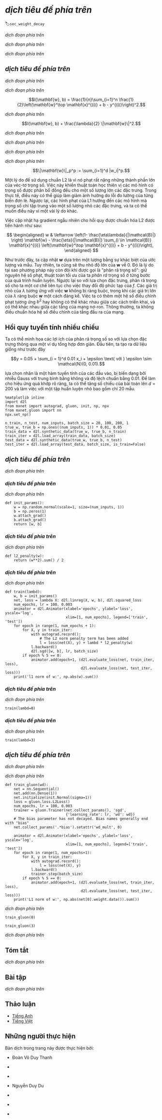 <!-- ===================== Bắt đầu dịch Phần 1 ===================== -->
<!-- ========================================= REVISE PHẦN 1 - BẮT ĐẦU =================================== -->

<!--
# Weight Decay
-->

# *dịch tiêu đề phía trên*
:label:`sec_weight_decay`

<!--
Now that we have characterized the problem of overfitting, we can introduce some standard techniques for regularizing models.
Recall that we can always mitigate overfitting by going out and collecting more training data, that can be costly, time consuming, or entirely out of our control, making it impossible in the short run.
For now, we can assume that we already have as much high-quality data as our resources permit and focus on regularization techniques.
-->

*dịch đoạn phía trên*

<!--
Recall that in our example polynomial curve-fitting example (:numref:`sec_model_selection`) we could limit our model's capacity simply by tweaking the degree of the fitted polynomial.
Indeed, limiting the number of features is a popular technique to avoid overfitting.
However, simply tossing aside features can be too blunt a hammer for the job.
Sticking with the polynomial curve-fitting example, consider what might happen with high-dimensional inputs.
The natural extensions of polynomials to multivariate data are called *monomials*, which are simply products of powers of variables.
The degree of a monomial is the sum of the powers.
For example, $x_1^2 x_2$, and $x_3 x_5^2$ are both monomials of degree $3$.
-->

*dịch đoạn phía trên*

<!--
Note that the number of terms with degree $d$ blows up rapidly as $d$ grows larger.
Given $k$ variables, the number of monomials of degree $d$ is ${k - 1 + d} \choose {k - 1}$.
Even small changes in degree, say, from $2$ to $3$ dramatically increase the complexity of our model.
Thus we often need a more fine-grained tool for adjusting function complexity.
-->

*dịch đoạn phía trên*

<!-- ===================== Kết thúc dịch Phần 1 ===================== -->

<!-- ===================== Bắt đầu dịch Phần 2 ===================== -->

<!--
## Squared Norm Regularization
-->

## *dịch tiêu đề phía trên*

<!--
*Weight decay* (commonly called *L2* regularization), might be the most widely-used technique for regularizing parametric machine learning models.
The technique is motivated by the basic intuition that among all functions $f$,
the function $f = 0$ (assigning the value $0$ to all inputs) is in some sense the *simplest* and that we can measure the complexity of a function by its distance from zero.
But how precisely should we measure the distance between a function and zero?
There is no single right answer.
In fact, entire branches of mathematics, including parts of functional analysis and the theory of Banach spaces are devoted to answering this issue.
-->

*dịch đoạn phía trên*

<!--
One simple interpretation might be to measure the complexity of a linear function $f(\mathbf{x}) = \mathbf{w}^\top \mathbf{x}$ by some norm of its weight vector, e.g., $|| \mathbf{w} ||^2$.
The most common method for ensuring a small weight vector is to add its norm as a penalty term to the problem of minimizing the loss.
Thus we replace our original objective, *minimize the prediction loss on the training labels*, with new objective, *minimize the sum of the prediction loss and the penalty term*.
Now, if our weight vector grows too large, our learning algorithm might *focus* on minimizing the weight norm $|| \mathbf{w} ||^2$ versus minimizing the training error.
That is exactly what we want.
To illustrate things in code, let's revive our previous example from :numref:`sec_linear_regression` for linear regression.
There, our loss was given by
-->

*dịch đoạn phía trên*

$$l(\mathbf{w}, b) = \frac{1}{n}\sum_{i=1}^n \frac{1}{2}\left(\mathbf{w}^\top \mathbf{x}^{(i)} + b - y^{(i)}\right)^2.$$

<!--
Recall that $\mathbf{x}^{(i)}$ are the observations, $y^{(i)}$ are labels, and $(\mathbf{w}, b)$ are the weight and bias parameters respectively.
To penalizes the size of the weight vector, we must somehow add $||mathbf{w}||^2$ to the loss function, but how should the model trade off the standard loss for this new additive penalty?
In practice, we characterize this tradeoff via the *regularization constant* $\lambda > 0$, a non-negative hyperparameter that we fit using validation data:
-->

*dịch đoạn phía trên*

$$l(\mathbf{w}, b) + \frac{\lambda}{2} \|\mathbf{w}\|^2.$$

<!--
For $\lambda = 0$, we recover our original loss function.
For $\lambda > 0$, we restrict the size of $|| \mathbf{w} ||$.
The astute reader might wonder why we work with the squared norm and not the standard norm (i.e., the Euclidean distance).
We do this for computational convenience.
By squaring the L2 norm, we remove the square root, leaving the sum of squares of each component of the weight vector.
This makes the derivative of the penalty easy to compute (the sum of derivatives equals the derivative of the sum).
-->

*dịch đoạn phía trên*

<!--
Moreover, you might ask why we work with the L2 norm in the first place and not, say, the L1 norm.
-->

*dịch đoạn phía trên*

<!--
In fact, other choices are valid and popular throughout statistics.
While L2-regularized linear models constitute the classic *ridge regression* algorithm L1-regularized linear regression is 
a similarly fundamental model in statistics (popularly known as *lasso regression*).
-->

*dịch đoạn phía trên*

<!--
More generally, the $\ell_2$ is just one among an infinite class of norms call p-norms, many of which you might encounter in the future.
In general, for some number $p$, the $\ell_p$ norm is defined as
-->

*dịch đoạn phía trên*

$$\|\mathbf{w}\|_p^p := \sum_{i=1}^d |w_i|^p.$$

<!-- ===================== Kết thúc dịch Phần 2 ===================== -->

<!-- ===================== Bắt đầu dịch Phần 3 ===================== -->

<!--
One reason to work with the L2 norm is that it places and outsize penalty on large components of the weight vector.
This biases our learning algorithm towards models that distribute weight evenly across a larger number of features.
In practice, this might make them more robust to measurement error in a single variable.
By contrast, L1 penalties lead to models that concentrate weight on a small set of features, which may be desirable for other reasons.
-->

Một lý do để sử dụng chuẩn L2 là vì nó phạt rất nặng những thành phần lớn của véc-tơ trọng số.
Việc này khiến thuật toán học thiên vị các mô hình có trọng số được phân bổ đồng đều cho một số lượng lớn các đặc trưng.
Trong thực tế, điều này có thể giúp làm giảm ảnh hưởng do lỗi đo lường của từng biến đơn lẻ.
Ngược lại, các hình phạt của L1 hướng đến các mô hình mà trọng số chỉ tập trung vào một số lượng nhỏ các đặc trưng, và ta có thể muốn điều này vì một vài lý do khác. 

<!--
The stochastic gradient descent updates for L2-regularized regression follow:
-->

Việc cập nhật hạ gradient ngẫu nhiên cho hồi quy được chuẩn hóa L2 được tiến hành như sau:

$$
\begin{aligned}
w & \leftarrow \left(1- \frac{\eta\lambda}{|\mathcal{B}|} \right) \mathbf{w} - \frac{\eta}{|\mathcal{B}|} \sum_{i \in \mathcal{B}} \mathbf{x}^{(i)} \left(\mathbf{w}^\top \mathbf{x}^{(i)} + b - y^{(i)}\right),
\end{aligned}
$$

<!--
As before, we update $\mathbf{w}$ based on the amount by which our estimate differs from the observation.
However, we also shrink the size of $\mathbf{w}$ towards $0$.
That is why the method is sometimes called "weight decay": given the penalty term alone, our optimization algorithm *decays* the weight at each step of training.
In contrast to feature selection, weight decay offers us a continuous mechanism for adjusting the complexity of $f$.
Small values of $\lambda$ correspond to unconstrained $\mathbf{w}$, whereas large values of $\lambda$ constrain $\mathbf{w}$ considerably.
Whether we include a corresponding bias penalty $b^2$ can vary across implementations, and may vary across layers of a neural network.
Often, we do not regularize the bias term of a network's output layer.
-->

Như trước đây, ta cập nhật $\mathbf{w}$ dựa trên một lượng bằng sự khác biệt của ước lượng và mẫu.
Tuy nhiên, ta cũng sẽ thu nhỏ độ lớn của $\mathbf{w}$ về $0$.
Đó là lý do tại sao phương pháp này còn đôi khi được gọi là "phân rã trọng số": giữ nguyên hệ số phạt, thuật toán tối ưu của ta *phân rã* trọng số ở từng bước của quá trình huấn luyện.
Ngược lại so với lựa chọn đặc trưng, phân rã trọng số cho ta một cơ chế liên tục cho việc thay đổi độ phức tạp của $f$.
Các giá trị nhỏ của $\lambda$ tương ứng với việc $\mathbf{w}$ không bị ràng buộc, trong khi các giá trị lớn của $\lambda$ ràng buộc $\mathbf{w}$ một cách đáng kể.
Việc ta có thêm một hệ số điều chỉnh phạt tương ứng $b^2$ hay không có thể khác nhau giữa các cách triển khai, và có thể khác nhau giữa các tầng của mạng nơ-ron.
Thông thường, ta không điều chuẩn hóa hệ số điều chỉnh của tầng đầu ra của mạng.


<!-- ========================================= REVISE PHẦN 1 - KẾT THÚC ===================================-->

<!-- ========================================= REVISE PHẦN 2 - BẮT ĐẦU ===================================-->

<!--
## High-Dimensional Linear Regression
-->

## Hồi quy tuyến tính nhiều chiều

<!--
We can illustrate the benefits of weight decay over feature selection through a simple synthetic example.
First, we generate some data as before
-->

Ta có thể minh họa các lợi ích của phân rã trọng số so với lựa chọn đặc trưng thông qua một ví dụ tổng hợp đơn giản.
Đầu tiên, ta tạo ra dữ liệu giống như trước đây

<!--
$$y = 0.05 + \sum_{i = 1}^d 0.01 x_i + \epsilon \text{ where }
\epsilon \sim \mathcal{N}(0, 0.01).$$
-->

$$y = 0.05 + \sum_{i = 1}^d 0.01 x_i + \epsilon \text{ với }
\epsilon \sim \mathcal{N}(0, 0.01).$$

<!--
choosing our label to be a linear function of our inputs, corrupted by Gaussian noise with zero mean and variance 0.01.
To make the effects of overfitting pronounced, we can increase the dimensinoality of our problem to $d = 200$
and work with a small training set containing only 20 example.
-->

lựa chọn nhãn là một hàm tuyến tính của các đầu vào, bị biến dạng bởi nhiễu Gauss với trung bình bằng không và độ lệch chuẩn bằng 0.01.
Để làm cho hiệu ứng quá khớp rõ ràng, ta có thể tăng số chiều của bài toán lên $d = 200$ và làm việc với một tập huấn luyện nhỏ bao gồm chỉ 20 mẫu.

```{.python .input  n=2}
%matplotlib inline
import d2l
from mxnet import autograd, gluon, init, np, npx
from mxnet.gluon import nn
npx.set_np()

n_train, n_test, num_inputs, batch_size = 20, 100, 200, 1
true_w, true_b = np.ones((num_inputs, 1)) * 0.01, 0.05
train_data = d2l.synthetic_data(true_w, true_b, n_train)
train_iter = d2l.load_array(train_data, batch_size)
test_data = d2l.synthetic_data(true_w, true_b, n_test)
test_iter = d2l.load_array(test_data, batch_size, is_train=False)
```

<!-- ===================== Kết thúc dịch Phần 3 ===================== -->

<!-- ===================== Bắt đầu dịch Phần 4 ===================== -->

<!--
## Implementation from Scratch
-->

## *dịch tiêu đề phía trên*

<!--
Next, we will implement weight decay from scratch, simply by adding the squared $\ell_2$ penalty to the original target function.
-->

*dịch đoạn phía trên*

<!--
### Initializing Model Parameters
-->

### *dịch tiêu đề phía trên*

<!--
First, we will define a function to randomly initialize our model parameters and run `attach_grad` on each to allocate memory for the gradients we will calculate.
-->

*dịch đoạn phía trên*

```{.python .input  n=5}
def init_params():
    w = np.random.normal(scale=1, size=(num_inputs, 1))
    b = np.zeros(1)
    w.attach_grad()
    b.attach_grad()
    return [w, b]
```

<!--
### Defining $\ell_2$ Norm Penalty
-->

### *dịch tiêu đề phía trên*

<!--
Perhaps the most convenient way to implement this penalty is to square all terms in place and sum them up.
We divide by $2$ by convention, (when we take the derivative of a quadratic function, the $2$ and $1/2$ cancel out, ensuring that the expression for the update looks nice and simple).
-->

*dịch đoạn phía trên*

```{.python .input  n=6}
def l2_penalty(w):
    return (w**2).sum() / 2
```

<!--
### Defining the Train and Test Functions
-->

### *dịch tiêu đề phía trên*

<!--
The following code fits a model on the test set and evaluates it on the test set.
The linear network and the squared loss have not changed since the previous chapter, so we will just import them via `d2l.linreg` and `d2l.squared_loss`.
The only change here is that our loss now includes the penalty term.
-->

*dịch đoạn phía trên*

```{.python .input  n=7}
def train(lambd):
    w, b = init_params()
    net, loss = lambda X: d2l.linreg(X, w, b), d2l.squared_loss
    num_epochs, lr = 100, 0.003
    animator = d2l.Animator(xlabel='epochs', ylabel='loss', yscale='log',
                            xlim=[1, num_epochs], legend=['train', 'test'])
    for epoch in range(1, num_epochs + 1):
        for X, y in train_iter:
            with autograd.record():
                # The L2 norm penalty term has been added
                l = loss(net(X), y) + lambd * l2_penalty(w)
            l.backward()
            d2l.sgd([w, b], lr, batch_size)
        if epoch % 5 == 0:
            animator.add(epoch+1, (d2l.evaluate_loss(net, train_iter, loss),
                                   d2l.evaluate_loss(net, test_iter, loss)))
    print('l1 norm of w:', np.abs(w).sum())
```

<!--
### Training without Regularization
-->

### *dịch tiêu đề phía trên*

<!--
We now run this code with `lambd = 0`, disabling weight decay.
Note that we overfit badly, decreasing the training error but not the test error---a textook case of overfitting.
-->

*dịch đoạn phía trên*

```{.python .input  n=8}
train(lambd=0)
```

<!-- ===================== Kết thúc dịch Phần 4 ===================== -->

<!-- ===================== Bắt đầu dịch Phần 5 ===================== -->

<!-- ========================================= REVISE PHẦN 2 - KẾT THÚC ===================================-->

<!-- ========================================= REVISE PHẦN 3 - BẮT ĐẦU ===================================-->

<!--
### Using Weight Decay
-->

### *dịch tiêu đề phía trên*

<!--
Below, we run with substantial weight decay.
Note that the training error increases but the test error decreases.
This is precisely the effect we expect from regularization.
As an exercise, you might want to check that the $\ell_2$ norm of the weights $\mathbf{w}$ has actually decreased.
-->

*dịch đoạn phía trên*

```{.python .input  n=9}
train(lambd=3)
```

<!--
## Concise Implementation
-->

## *dịch tiêu đề phía trên*

<!--
Because weight decay is ubiquitous in neural network optimization,
Gluon makes it especially convenient, integrating weight decay into the optimization algorithm itself for easy use in combination with any loss function.
Moreover, this integration serves a computational benefit, allowing implementation tricks to add weight decay to the algorithm, without any additional computational overhead.
Since the weight decay portion of the update depends only on the current value of each parameter, and the optimizer must to touch each parameter once anyway.
-->

*dịch đoạn phía trên*

<!--
In the following code, we specify the weight decay hyperparameter directly through `wd` when instantiating our `Trainer`.
By default, Gluon decays both weights and biases simultaneously.
Note that the hyperparameter `wd` will be multiplied by `wd_mult` when updating model parameters.
Thus, if we set `wd_mult` to $0$, the bias parameter $b$ will not decay.
-->

*dịch đoạn phía trên*

```{.python .input}
def train_gluon(wd):
    net = nn.Sequential()
    net.add(nn.Dense(1))
    net.initialize(init.Normal(sigma=1))
    loss = gluon.loss.L2Loss()
    num_epochs, lr = 100, 0.003
    trainer = gluon.Trainer(net.collect_params(), 'sgd',
                            {'learning_rate': lr, 'wd': wd})
    # The bias parameter has not decayed. Bias names generally end with "bias"
    net.collect_params('.*bias').setattr('wd_mult', 0)

    animator = d2l.Animator(xlabel='epochs', ylabel='loss', yscale='log',
                            xlim=[1, num_epochs], legend=['train', 'test'])
    for epoch in range(1, num_epochs+1):
        for X, y in train_iter:
            with autograd.record():
                l = loss(net(X), y)
            l.backward()
            trainer.step(batch_size)
        if epoch % 5 == 0:
            animator.add(epoch+1, (d2l.evaluate_loss(net, train_iter, loss),
                                   d2l.evaluate_loss(net, test_iter, loss)))
    print('L1 norm of w:', np.abs(net[0].weight.data()).sum())
```

<!--
The plots look identical to those when we implemented weight decay from scratch.
However, they run appreciably faster and are easier to implement, a benefit that will become more pronounced for large problems.
-->

*dịch đoạn phía trên*

```{.python .input}
train_gluon(0)
```

```{.python .input}
train_gluon(3)
```

<!--
So far, we only touched upon one notion of what constitutes a simple *linear* function.
Moreover, what constitutes a simple *nonlinear* function, can be an even more complex question.
For instance, [Reproducing Kernel Hilbert Spaces (RKHS)](https://en.wikipedia.org/wiki/Reproducing_kernel_Hilbert_space) allow one to apply tools introduced for linear functions in a nonlinear context.
Unfortunately, RKHS-based algorithms tend to scale purely to large, high-dimensional data.
In this book we will default to the simple heuristic of applying weight decay on all layers of a deep network.
-->

<!-- ===================== Kết thúc dịch Phần 5 ===================== -->

<!-- ===================== Bắt đầu dịch Phần 6 ===================== -->

*dịch đoạn phía trên*

<!--
## Summary
-->

## Tóm tắt

<!--
* Regularization is a common method for dealing with overfitting. It adds a penalty term to the loss function on the training set to reduce the complexity of the learned model.
* One particular choice for keeping the model simple is weight decay using an $\ell_2$ penalty. This leads to weight decay in the update steps of the learning algorithm.
* Gluon provides automatic weight decay functionality in the optimizer by setting the hyperparameter `wd`.
* You can have different optimizers within the same training loop, e.g., for different sets of parameters.
-->

*dịch đoạn phía trên*


<!--
## Exercises
-->

## Bài tập

<!--
1. Experiment with the value of $\lambda$ in the estimation problem in this page. Plot training and test accuracy as a function of $\lambda$. What do you observe?
2. Use a validation set to find the optimal value of $\lambda$. Is it really the optimal value? Does this matter?
3. What would the update equations look like if instead of $\|\mathbf{w}\|^2$ we used $\sum_i |w_i|$ as our penalty of choice (this is called $\ell_1$ regularization).
4. We know that $\|\mathbf{w}\|^2 = \mathbf{w}^\top \mathbf{w}$. 
Can you find a similar equation for matrices (mathematicians call this the [Frobenius norm](https://en.wikipedia.org/wiki/Matrix_norm#Frobenius_norm))?
5. Review the relationship between training error and generalization error. 
In addition to weight decay, increased training, and the use of a model of suitable complexity, what other ways can you think of to deal with overfitting?
6. In Bayesian statistics we use the product of prior and likelihood to arrive at a posterior via $P(w \mid x) \propto P(x \mid w) P(w)$. How can you identify $P(w)$ with regularization?
-->

*dịch đoạn phía trên*

<!-- ===================== Kết thúc dịch Phần 6 ===================== -->

<!-- ========================================= REVISE PHẦN 3 - KẾT THÚC ===================================-->

<!--
## [Discussions](https://discuss.mxnet.io/t/2342)
-->

## Thảo luận
* [Tiếng Anh](https://discuss.mxnet.io/t/2342)
* [Tiếng Việt](https://forum.machinelearningcoban.com/c/d2l)


## Những người thực hiện
Bản dịch trong trang này được thực hiện bởi:
<!--
Tác giả của mỗi Pull Request điền tên mình và tên những người review mà bạn thấy
hữu ích vào từng phần tương ứng. Mỗi dòng một tên, bắt đầu bằng dấu `*`.

Lưu ý:
* Nếu reviewer không cung cấp tên, bạn có thể dùng tên tài khoản GitHub của họ
với dấu `@` ở đầu. Ví dụ: @aivivn.

* Tên đầy đủ của các reviewer có thể được tìm thấy tại https://github.com/aivivn/d2l-vn/blob/master/docs/contributors_info.md.
-->

* Đoàn Võ Duy Thanh
<!-- Phần 1 -->
*

<!-- Phần 2 -->
*

<!-- Phần 3 -->
* Nguyễn Duy Du

<!-- Phần 4 -->
*

<!-- Phần 5 -->
*

<!-- Phần 6 -->
*
